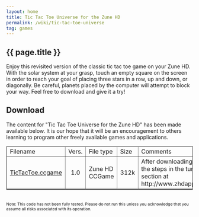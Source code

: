 ```yaml
---
layout: home
title: Tic Tac Toe Universe for the Zune HD
permalink: /wiki/tic-tac-toe-universe
tag: games
---
```


## {{ page.title }}
Enjoy this revisited version of the classic tic tac toe game on your Zune HD. With the solar system at your grasp, touch an empty square on the screen in order to reach your goal of placing three stars in a row, up and down, or diagonally. Be careful, planets placed by the computer will attempt to block your way. Feel free to download and give it a try!

<html>
<script type='text/javascript' src='/downloads/codePugGameLib.js'></script>
<style>
    canvas {
        background-image: url('/assets/images/tic-tac-toe-background.png');
    }
</style>

<canvas width="272" height="480" id="myCanvas"></canvas>
<script>
    var colorLine = '#FF0000',
        ctxWidth = document.getElementById('myCanvas').width,
        ctxHeight = document.getElementById('myCanvas').height,
        rowCount = 3,
        colCount = 3,
        pixelWidth = ctxWidth / colCount,
        pixelHeight = ctxHeight / rowCount,
        currentPlayer = false,
        winRow = -1,
        difficulty,
        board = new Board(),
        awt = new AWT(),
        splash = awt.getImage('/assets/images/tic-tac-toe-splash.png'),
        playerX = awt.getImage('/assets/images/tic-tac-toe-o.png'),
        playerO = awt.getImage('/assets/images/tic-tac-toe-x.png');

       
    ///////////////////// BOARD /////////////////////////
    function Board() {
        this.cells = createArray(rowCount, colCount);
        for (var i = 0; i < colCount; i++) {
            for (var j = 0; j < rowCount; j++) {
                this.cells[i][j] = new Cell(false, j * pixelWidth, i * pixelHeight, pixelWidth, pixelHeight);
            }
        }
    }

    Board.prototype.onMouseDown = function (x, y) {
        for (var i = 0; i < colCount; i++) {
            for (var j = 0; j < rowCount; j++) {
                this.cells[i][j].onMouseDown(x, y);
            }
        }
        this.checkThreeInARow();

        if (winRow == -1 && currentPlayer == playerO) {
            this.computeMove();
        }
        this.checkThreeInARow();
    }

    Board.prototype.paint = function () {
        for (var i = 0; i < colCount; i++) {
            for (var j = 0; j < rowCount; j++) {
                this.cells[i][j].paint();
            }
        }
    }

    Board.prototype.checkThreeInARow = function () {
        winRow = -1;
        var cells = this.cells;
        for (var i = 0; i < cells.length; i++) {
            if (cells[i][0].playerChar == cells[i][1].playerChar && cells[i][2].playerChar == cells[i][1].playerChar) {
                // win row
                if (cells[i][0].playerChar) {
                    winRow = i;
                }
            }
            if (cells[0][i].playerChar == cells[1][i].playerChar && cells[2][i].playerChar == cells[1][i].playerChar) {
                // win col
                if (cells[0][i].playerChar) {
                    winRow = i + 3;
                }
            }
        }

        if (cells[0][0].playerChar == cells[1][1].playerChar && cells[2][2].playerChar == cells[1][1].playerChar) {
            // win diag
            if (cells[0][0].playerChar) {
                winRow = 6;
            }
        }

        if (cells[2][0].playerChar == cells[1][1].playerChar && cells[0][2].playerChar == cells[1][1].playerChar) {
            // win diag
            if (cells[2][0].playerChar) {
                winRow = 7;
            }
        }

        // Handle Tie
        if (this.remainingMoves().length == 0) {
            winRow = 99;
        }
        return winRow >= 0;
    }

    Board.prototype.checkTwoInARow = function (player) {
        var cells = this.cells,
            moves = new Array(),
            i;

        // Check left and right
        for (i = 0; i < cells.length; i++) {
            this.emptyThirdCellWouldMatch(player, cells[i][0], cells[i][1], cells[i][2], moves);
            this.emptyThirdCellWouldMatch(player, cells[i][0], cells[i][2], cells[i][1], moves);
            this.emptyThirdCellWouldMatch(player, cells[i][1], cells[i][2], cells[i][0], moves);
        }
        // check up and down
        for (i = 0; i < cells.length; i++) {
            this.emptyThirdCellWouldMatch(player, cells[0][i], cells[1][i], cells[2][i], moves);
            this.emptyThirdCellWouldMatch(player, cells[0][i], cells[2][i], cells[1][i], moves);
            this.emptyThirdCellWouldMatch(player, cells[1][i], cells[2][i], cells[0][i], moves);
        }

        // Check diagonal right top to bottom left
        this.emptyThirdCellWouldMatch(player, cells[0][0], cells[1][1], cells[2][2], moves);
        this.emptyThirdCellWouldMatch(player, cells[0][0], cells[2][2], cells[1][1], moves);
        this.emptyThirdCellWouldMatch(player, cells[1][1], cells[2][2], cells[0][0], moves);

        // other directions
        this.emptyThirdCellWouldMatch(player, cells[0][2], cells[1][1], cells[2][0], moves);
        this.emptyThirdCellWouldMatch(player, cells[0][2], cells[2][0], cells[1][1], moves);
        this.emptyThirdCellWouldMatch(player, cells[1][1], cells[2][0], cells[0][2], moves);

        return moves;
    }

    Board.prototype.emptyThirdCellWouldMatch = function (player, c1, c2, c3, arr) {
        if (c1.playerChar == player && c2.playerChar == player) {
            if (!c3.playerChar) {
                arr.push(c3);
            }
        }
    }

    Board.prototype.computeMove = function () {
        var moves = this.checkTwoInARow(playerO);
        if (moves.length == 0) {
            moves = this.checkTwoInARow(playerX);
        }
        if (moves.length == 0) {
            moves = this.remainingMoves();
        }
        if (moves.length > 0) {
            moves[randomIntFrom(0, moves.length - 1)].playerMove();
        }
    }

    Board.prototype.remainingMoves = function () {
        var moves = new Array();
        for (var i = 0; i < colCount; i++) {
            for (var j = 0; j < rowCount; j++) {
                if (!this.cells[i][j].playerChar) {
                    moves.push(this.cells[i][j]);
                }
            }
        }
        return moves;
    }

    ///////////////////// CELL /////////////////////////
    function Cell(playerChar, i, j, width, height) {
        this.playerChar = playerChar;
        this.i = i;
        this.j = j;
        this.width = width;
        this.height = height;
    }

    Cell.prototype.onMouseDown = function (x, y) {
        if (x > this.i && x < this.i + this.width) {
            if (y > this.j && y < this.j + this.height) {
                this.playerMove();
            }
        }
    }

    Cell.prototype.playerMove = function () {
        if (!this.playerChar) {
            this.playerChar = currentPlayer;
            currentPlayer = (currentPlayer == playerX) ? playerO : playerX;
        }
    }

    Cell.prototype.paint = function () {
        if (this.playerChar) {
            awt.drawImage(this.playerChar, this.i + 14, this.j + 36);
        }
    }

    ///////////////////// OTHER /////////////////////////
    function paintWinningLine() {
        switch (winRow) {
        case 0:
            awt.drawLine(0, (pixelHeight * 1) / 2, ctxWidth, (pixelHeight * 1) / 2, colorLine);
            break;
        case 1:
            awt.drawLine(0, (pixelHeight * 3) / 2, ctxWidth, (pixelHeight * 3) / 2, colorLine);
            break;
        case 2:
            awt.drawLine(0, (pixelHeight * 5) / 2, ctxWidth, (pixelHeight * 5) / 2, colorLine);
            break;
        case 3:
            awt.drawLine((pixelWidth * 1) / 2, 0, (pixelWidth * 1) / 2, ctxHeight, colorLine);
            break;
        case 4:
            awt.drawLine((pixelWidth * 3) / 2, 0, (pixelWidth * 3) / 2, ctxHeight, colorLine);
            break;
        case 5:
            awt.drawLine((pixelWidth * 5) / 2, 0, (pixelWidth * 5) / 2, ctxHeight, colorLine);
            break;
        case 6:
            awt.drawLine(colorLine, 0, 0, ctxWidth, ctxHeight);
            break;
        case 7:
            awt.drawLine(colorLine, ctxWidth, 0, 0, ctxHeight);
            break;
        }
    }

    function paint(ctx, timeDiff) {
        if (!currentPlayer) {
            awt.drawImage(splash, 0, 0);
        }
        board.paint();

        paintWinningLine();

        if (winRow >= 0) {
            awt.drawRect(17, 170, 240, 120,'#000000','#8ED6FF');
            var msg = (currentPlayer == playerO) ? "You Win!" : "You Lose";
            if (winRow == 99) {
                msg = "Tie Game";
            }
            awt.drawString(msg, 30, 198,"#000000", 36);
            awt.drawString(msg, 32, 200,"#CC00CC", 36);
            awt.drawString("(Click here to continue)", 45, 250,"#000000", 12);
        }
    }

    awt.addMouseDownListener(function (x, y) {
        if (currentPlayer) {
            if (winRow >= 0) {
                winRow = -1;
                currentPlayer = false;
                board = new Board();
            } else {
                board.onMouseDown(x, y);
            }
        } else {
            currentPlayer = playerX;
        }
    });
    
     awt.init('myCanvas',paint, false);
</script>

</html>

## Download
The content for "Tic Tac Toe Universe for the Zune HD" has been made available below. It is our hope that it will be an encouragement to others learning to program other freely available games and applications.

<html>
<table border="1" cellspacing="0"><thead><tr><td>
Filename
</td><td>
Vers.
</td><td>
File type
</td><td>
Size
</td><td>
Comments
</td></tr>
</thead>
<tr><td>
<a href="../downloads/TicTacToe.ccgame">
        TicTacToe.ccgame</a>
</td><td align="center">
        1.0</td><td>
        Zune HD CCGame</td><td>
        312k
</td><td>
        After downloading follow the steps in the turorial section at http://www.zhdapps.com.</td></tr>
        </table>
        <br>
        <span style="font-size: 8pt;">
                Note: This code has not been fully tested. Please do not run this unless you acknowledge that you assume all risks associated with its operation.
        </span>
</html>
